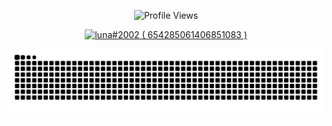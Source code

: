 <p align="center" ## Me <img src= "https://cdn.discordapp.com/emojis/894175687878017055.png?size=80" alt='stats' width="20px">

<p align="center"> <img src="https://komarev.com/ghpvc/?username=7lun" alt="Profile Views" /> </p>  
    
<p align="center">
    <a href="https://discord.com/users/654285061406851083">
        <img src="https://discord.c99.nl/widget/theme-3/654285061406851083.png" alt="luna#2002 ( 654285061406851083 )"/>
    </a>
</p>

<img src="https://github.com/7lun/7lun/blob/output/github-contribution-grid-snake.svg" alt="snake">
